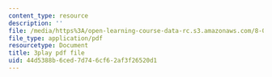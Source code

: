 ```yaml
---
content_type: resource
description: ''
file: /media/https%3A/open-learning-course-data-rc.s3.amazonaws.com/8-01sc-classical-mechanics-fall-2016/44d5388b6ced7d746cf62af3f26520d1_0mGd0JUmgm8.pdf
file_type: application/pdf
resourcetype: Document
title: 3play pdf file
uid: 44d5388b-6ced-7d74-6cf6-2af3f26520d1
---
```

